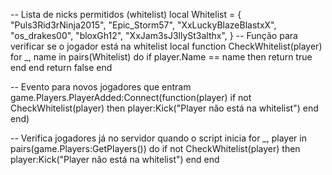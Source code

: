 -- Lista de nicks permitidos (whitelist)
local Whitelist = {
    "Puls3Rid3rNinja2015",
    "Epic_Storm57",
     "XxLuckyBlazeBlastxX",
     "os_drakes00",
     "bloxGh12",
     "XxJam3sJ3llySt3althx",
}
-- Função para verificar se o jogador está na whitelist
local function CheckWhitelist(player)
    for _, name in pairs(Whitelist) do
        if player.Name == name then
            return true
        end
    end
    return false
end

-- Evento para novos jogadores que entram
game.Players.PlayerAdded:Connect(function(player)
    if not CheckWhitelist(player) then
        player:Kick("Player não está na whitelist")
    end
end)

-- Verifica jogadores já no servidor quando o script inicia
for _, player in pairs(game.Players:GetPlayers()) do
    if not CheckWhitelist(player) then
        player:Kick("Player não está na whitelist")
    end
end
